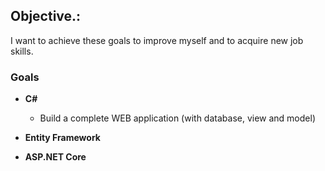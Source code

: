 ##                  **Objective.:** 
I want to achieve these goals to improve myself and to acquire new job skills.



###                  Goals
          
- **C#** 

  - Build a complete WEB application (with database, view and model)
                   
- **Entity Framework**
       
- **ASP.NET Core**

          

